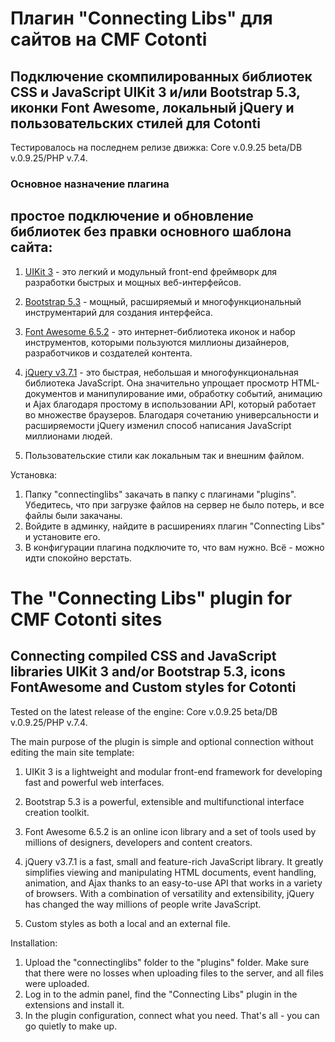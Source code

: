# Плагин "Connecting Libs" для сайтов на CMF Cotonti
## Подключение скомпилированных библиотек CSS и JavaScript UIKit 3 и/или Bootstrap 5.3, иконки Font Awesome, локальный jQuery и пользовательских стилей для Cotonti

Тестировалось на последнем релизе движка: Core v.0.9.25 beta/DB v.0.9.25/PHP v.7.4.

### Основное назначение плагина
## простое подключение и обновление библиотек без правки основного шаблона сайта:

1. [UIKit 3](https://getuikit.com/docs/introduction) - это легкий и модульный front-end фреймворк для разработки быстрых и мощных веб-интерфейсов.

2. [Bootstrap 5.3](https://getbootstrap.com/docs/5.3/getting-started/introduction/) - мощный, расширяемый и многофункциональный инструментарий для создания интерфейса.

3. [Font Awesome 6.5.2](https://fontawesome.com/search?o=r&m=free) - это интернет-библиотека иконок и набор инструментов, которыми пользуются миллионы дизайнеров, разработчиков и создателей контента. 

4. [jQuery v3.7.1](https://jquery.com/) - это быстрая, небольшая и многофункциональная библиотека JavaScript. Она значительно упрощает просмотр HTML-документов и манипулирование ими, обработку событий, анимацию и Ajax благодаря простому в использовании API, который работает во множестве браузеров. Благодаря сочетанию универсальности и расширяемости jQuery изменил способ написания JavaScript миллионами людей.

5. Пользовательские стили как локальным так и внешним файлом.

Установка:
1. Папку "connectinglibs" закачать в папку с плагинами "plugins".
Убедитесь, что при загрузке файлов на сервер не было потерь, и все файлы были закачаны.
2. Войдите в админку, найдите в расширениях плагин "Connecting Libs" и установите его.
3. В конфигурации плагина подключите то, что вам нужно.
Всё - можно идти спокойно верстать.



# The "Connecting Libs" plugin for CMF Cotonti sites

## Connecting compiled CSS and JavaScript libraries UIKit 3 and/or Bootstrap 5.3, icons FontAwesome and Custom styles for Cotonti

Tested on the latest release of the engine: Core v.0.9.25 beta/DB v.0.9.25/PHP v.7.4.

The main purpose of the plugin is simple and optional connection without editing the main site template:

1. UIKit 3 is a lightweight and modular front-end framework for developing fast and powerful web interfaces.

2. Bootstrap 5.3 is a powerful, extensible and multifunctional interface creation toolkit.

3. Font Awesome 6.5.2 is an online icon library and a set of tools used by millions of designers, developers and content creators. 

4. jQuery v3.7.1 is a fast, small and feature-rich JavaScript library. It greatly simplifies viewing and manipulating HTML documents, event handling, animation, and Ajax thanks to an easy-to-use API that works in a variety of browsers. With a combination of versatility and extensibility, jQuery has changed the way millions of people write JavaScript.

5. Custom styles as both a local and an external file.

Installation:
1. Upload the "connectinglibs" folder to the "plugins" folder.
Make sure that there were no losses when uploading files to the server, and all files were uploaded.
2. Log in to the admin panel, find the "Connecting Libs" plugin in the extensions and install it.
3. In the plugin configuration, connect what you need.
That's all - you can go quietly to make up.
